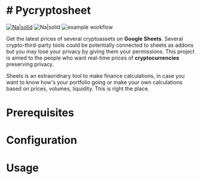 # # Pycryptosheet

[![Na|solid](https://img.shields.io/badge/license-GPL-brightgreen)](https://github.com/alturiano/pycryptosheet/blob/main/LICENSE) ![Na|solid](https://img.shields.io/badge/python-3.8-brightgreen) ![example workflow](https://github.com/alturiano/pycryptosheet/actions/workflows/python-app.yml/badge.svg)

Get the latest prices of several cryptoassets on **Google Sheets**. Several crypto-third-party tools could be potentially connected to sheets as addons but you may lose your privacy by giving them your permissions. This project is aimed to the people who want real-time prices of **cryptocurrencies** preserving privacy.

Sheets is an extraoridnary tool to make finance calculations, in case you want to know how's your portfolio going or make your own calculations based on prices, volumes, liquidity.  This is right the place.


# Prerequisites
# Configuration
# Usage

